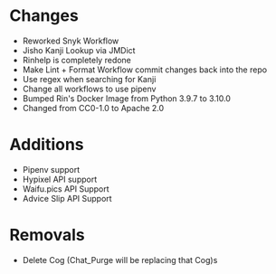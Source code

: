 # Changes 

- Reworked Snyk Workflow
- Jisho Kanji Lookup via JMDict
- Rinhelp is completely redone
- Make Lint + Format Workflow commit changes back into the repo
- Use regex when searching for Kanji
- Change all workflows to use pipenv
- Bumped Rin's Docker Image from Python 3.9.7 to 3.10.0
- Changed from CC0-1.0 to Apache 2.0
# Additions

- Pipenv support
- Hypixel API support
- Waifu.pics API Support
- Advice Slip API Support

# Removals
- Delete Cog (Chat_Purge will be replacing that Cog)s